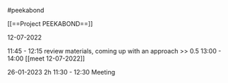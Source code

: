 #peekabond 

[[==Project PEEKABOND==]]

12-07-2022

11:45 - 12:15 review materials, coming up with an approach >> 0.5
13:00 - 14:00 [[meet 12-07-2022]]

26-01-2023
2h
11:30 - 12:30 Meeting
